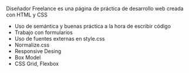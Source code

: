 Diseñador Freelance es una página de práctica de desarrollo web creada con HTML y CSS

- Uso de semántica y buenas práctica a la hora de escribir código
- Trabajo con formularios
- Uso de fuentes externas en style.css
- Normalize.css
- Responsive Desing
- Box Model
- CSS Grid, Flexbox
